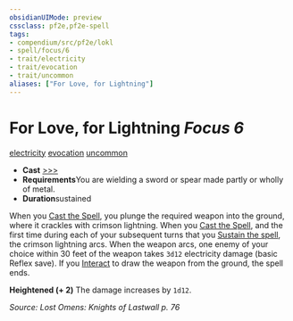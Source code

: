 ```yaml
---
obsidianUIMode: preview
cssclass: pf2e,pf2e-spell
tags:
- compendium/src/pf2e/lokl
- spell/focus/6
- trait/electricity
- trait/evocation
- trait/uncommon
aliases: ["For Love, for Lightning"]
---
```

# For Love, for Lightning *Focus 6*   
[electricity](rules/traits/electricity.md)  [evocation](rules/traits/evocation.md)  [uncommon](rules/traits/uncommon.md)  

- **Cast** [>>>](rules/core-rulebook/chapter-9-playing-the-game.md#Actions "Three-Action") 
- **Requirements**You are wielding a sword or spear made partly or wholly of metal.
- **Duration**sustained

When you [Cast the Spell](rules/actions/cast-a-spell.md), you plunge the required weapon into the ground, where it crackles with crimson lightning. When you [Cast the Spell](rules/actions/cast-a-spell.md), and the first time during each of your subsequent turns that you [Sustain the spell](rules/actions/sustain-a-spell.md), the crimson lightning arcs. When the weapon arcs, one enemy of your choice within 30 feet of the weapon takes `3d12` electricity damage (basic Reflex save). If you [Interact](rules/actions/interact.md) to draw the weapon from the ground, the spell ends.

**Heightened (+ 2)** The damage increases by `1d12`.

*Source: Lost Omens: Knights of Lastwall p. 76*